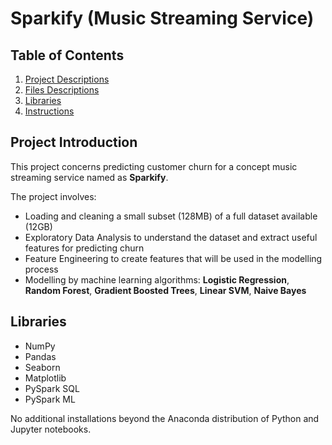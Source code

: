 # Sparkify (Music Streaming Service) 

## Table of Contents 
1. [Project Descriptions](#descriptions)
2. [Files Descriptions](#files)
3. [Libraries](#libraries)
4. [Instructions](#instructions)


## Project Introduction<a name = "descriptions"></a>
This project concerns predicting customer churn for a concept music streaming service named as **Sparkify**. 

The project involves:
 - Loading and cleaning a small subset (128MB) of a full dataset available (12GB) 
 - Exploratory Data Analysis to understand the dataset and extract useful features for predicting churn
 - Feature Engineering to create features that will be used in the modelling process
 - Modelling by machine learning algorithms: **Logistic Regression**, **Random Forest**, **Gradient Boosted Trees**, **Linear SVM**, **Naive Bayes**

## Libraries <a name = "libraries"></a>
 - NumPy
 - Pandas
 - Seaborn
 - Matplotlib
 - PySpark SQL
 - PySpark ML 
 
No additional installations beyond the Anaconda distribution of Python and Jupyter notebooks.


